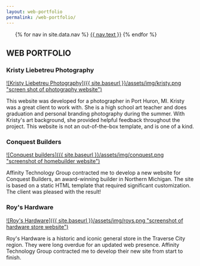 ```yaml
---
layout: web-portfolio
permalink: /web-portfolio/
---
```


<ul class="nav-menu">
{% for nav in site.data.nav %}
<li{% if nav.url == page.url %} class="active"{% endif %}><a href="{{ nav.url }}">{{ nav.text }}</a></li>
{% endfor %}</ul>

## WEB PORTFOLIO

### Kristy Liebetreu Photography

<a href="https://kristyliebetreuphotography.com/" target="_blank">
![Kristy Liebetreu Photography]({{ site.baseurl }}/assets/img/kristy.png "screen shot of photography website")
</a>

This website was developed for a photographer in Port Huron, MI. Kristy was a great client to work with. She is a high school art teacher and does graduation and personal branding photography during the summer. With Kristy's art background, she provided helpful feedback throughout the project. This website is not an out-of-the-box template, and is one of a kind.


### Conquest Builders
<a href="http://conquestbuilders.com/" target="_blank">
![Conquest builders]({{ site.baseurl }}/assets/img/conquest.png "screenshot of homebuilder website")
</a>

Affinity Technology Group contracted me to develop a new website for Conquest Builders, an award-winning builder in Northern Michigan. The site is based on a static HTML template that required significant customization. The client was pleased with the result!


### Roy's Hardware
<a href="http://royscorner.com/wp/" target="_blank">
![Roy's Hardware]({{ site.baseurl }}/assets/img/roys.png "screenshot of hardware store website")
</a>

Roy's Hardware is a historic and iconic general store in the Traverse City region. They were long overdue for an updated web presence. Affinity Technology Group contracted me to develop their new site from start to finish. 